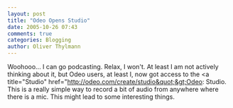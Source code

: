 ```yaml
---
layout: post
title: "Odeo Opens Studio"
date: 2005-10-26 07:43
comments: true
categories: Blogging
author: Oliver Thylmann
---
```



Woohooo... I can go podcasting. Relax, I won't. At least I am not actively thinking about it, but Odeo users, at least I, now got access to the &lt;a title=&quot;Studio&quot; href=&quot;http://odeo.com/create/studio&quot;&gt;Odeo: Studio. This is a really simple way to record a bit of audio from anywhere where there is a mic. This might lead to some interesting things.


